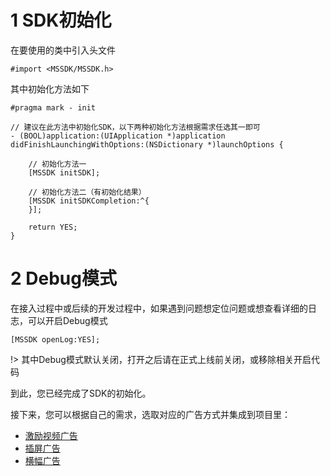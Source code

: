 # 1 SDK初始化

在要使用的类中引入头文件

```
#import <MSSDK/MSSDK.h>
```

其中初始化方法如下

```
#pragma mark - init

// 建议在此方法中初始化SDK，以下两种初始化方法根据需求任选其一即可
- (BOOL)application:(UIApplication *)application
didFinishLaunchingWithOptions:(NSDictionary *)launchOptions {
    
    // 初始化方法一
    [MSSDK initSDK];
    
    // 初始化方法二（有初始化结果）
    [MSSDK initSDKCompletion:^{
    }];
    
    return YES;
}
```

# 2 Debug模式

在接入过程中或后续的开发过程中，如果遇到问题想定位问题或想查看详细的日志，可以开启Debug模式

```
[MSSDK openLog:YES];
```

!> 其中Debug模式默认关闭，打开之后请在正式上线前关闭，或移除相关开启代码

到此，您已经完成了SDK的初始化。


接下来，您可以根据自己的需求，选取对应的广告方式并集成到项目里：

- [激励视频广告](/mssdk/ios/ios_reward.md)
- [插屏广告](/mssdk/ios/ios_interstitial.md)
- [横幅广告](/mssdk/ios/ios_banner.md)